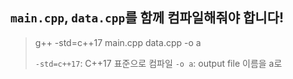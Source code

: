 ## `main.cpp`, `data.cpp`를 함께 컴파일해줘야 합니다!
> g++ -std=c++17 main.cpp data.cpp -o a
>
> `-std=c++17`: C++17 표준으로 컴파일
> `-o a`: output file 이름을 a로
